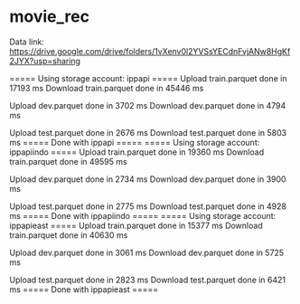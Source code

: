 # movie_rec

Data link: https://drive.google.com/drive/folders/1vXenv0l2YVSsYECdnFvjANw8HgKf2JYX?usp=sharing

===== Using storage account: ippapi =====
Upload train.parquet done in 17193 ms
Download train.parquet done in 45446 ms

Upload dev.parquet done in 3702 ms
Download dev.parquet done in 4794 ms

Upload test.parquet done in 2676 ms
Download test.parquet done in 5803 ms
===== Done with ippapi =====
===== Using storage account: ippapiindo =====
Upload train.parquet done in 19360 ms
Download train.parquet done in 49595 ms

Upload dev.parquet done in 2734 ms
Download dev.parquet done in 3900 ms

Upload test.parquet done in 2775 ms
Download test.parquet done in 4928 ms
===== Done with ippapiindo =====
===== Using storage account: ippapieast =====
Upload train.parquet done in 15377 ms
Download train.parquet done in 40630 ms

Upload dev.parquet done in 3061 ms
Download dev.parquet done in 5725 ms

Upload test.parquet done in 2823 ms
Download test.parquet done in 6421 ms
===== Done with ippapieast =====

